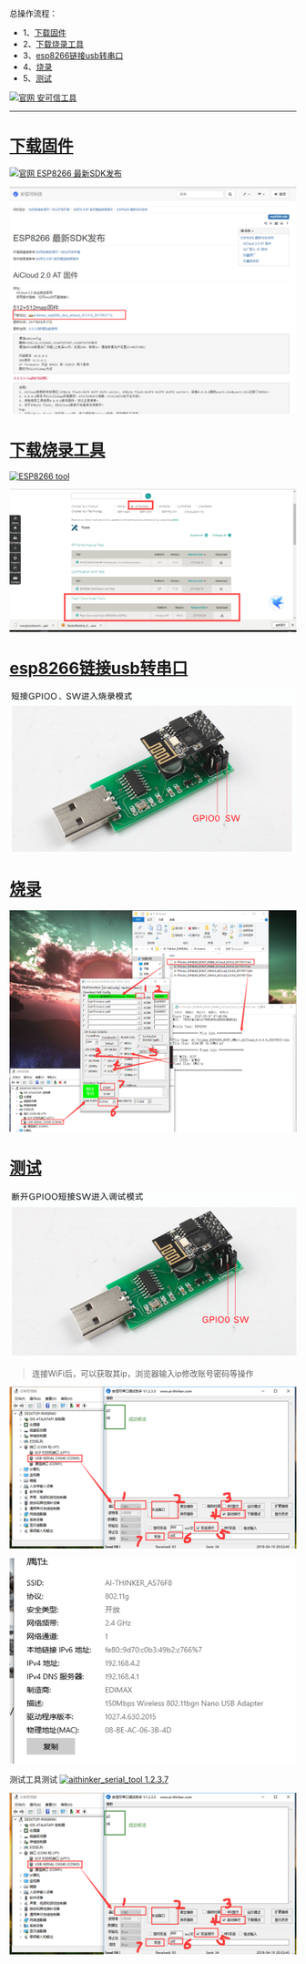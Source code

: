 总操作流程：
- 1、[下载固件](#ESP8266-01)
- 2、[下载烧录工具](#ESP8266-02)
- 3、[esp8266链接usb转串口](#ESP8266-03)
- 4、[烧录](#ESP8266-04)
- 5、[测试](#ESP8266-05)

[![](https://img.shields.io/badge/官网-安可信工具-red.svg "官网 安可信工具")](http://wiki.ai-thinker.com/tools)


----------
# <a name="ESP8266-01" href="#" >下载固件</a>
[![](https://img.shields.io/badge/官网-ESP8266最新SDK发布-red.svg "官网 ESP8266 最新SDK发布")](http://wiki.ai-thinker.com/esp8266/sdk#esp8266_%E6%9C%80%E6%96%B0sdk%E5%8F%91%E5%B8%83)

![](image/1-1.png)
# <a name="ESP8266-02" href="#" >下载烧录工具</a>
[![](https://img.shields.io/badge/ESP8266-tool-red.svg "ESP8266 tool")](https://www.espressif.com/en/support/download/other-tools?keys=&field_type_tid%5B%5D=14)


![](image/1-2.png)
# <a name="ESP8266-03" href="#" >esp8266链接usb转串口</a>
![](image/1-3.png)
# <a name="ESP8266-04" href="#" >烧录</a>
![](image/1-4.png)
# <a name="ESP8266-05" href="#" >测试</a>
![](image/1-5.png)

> 连接WiFi后，可以获取其ip，浏览器输入ip修改账号密码等操作

![](image/1-6.png)

![](image/1-7.png)

测试工具测试
[![](https://img.shields.io/badge/aithinker_serial_tool-1.2.3.7-green.svg "aithinker_serial_tool 1.2.3.7")](https://pan.baidu.com/s/1apXbkZIP9RVZ1bAYHOBgTA)


![](image/1-6.png)

